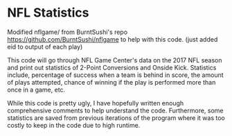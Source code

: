 # NFL Statistics

Modified nflgame/ from BurntSushi's repo https://github.com/BurntSushi/nflgame to help with this code. (just added eid to output of each play)

This code will go through NFL Game Center's data on the 2017 NFL season and print out statistics of 2-Point Conversions and Onside Kick. Statistics include, percentage of success when a team is behind in score, the amount of plays attempted, chance of winning if the play is performed more than once in a game, etc.

While this code is pretty ugly, I have hopefully written enough comprehensive comments to help understand the code. Furthermore, some statistics are saved from previous iterations of the program where it was too costly to keep in the code due to high runtime.
